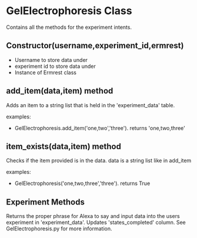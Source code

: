# GelElectrophoresis Class
Contains all the methods for the experiment intents.

## Constructor(username,experiment_id,ermrest)
 - Username to store data under
 - experiment id to store data under
 - Instance of Ermrest class

## add_item(data,item) method
Adds an item to a string list that is held in the 'experiment_data' table.

examples:
 - GelElectrophoresis.add_item('one,two','three'). returns 'one,two,three'

## item_exists(data,item) method
Checks if the item provided is in the data. data is a string list like in add_item

examples:
 - GelElectrophoresis('one,two,three','three'). returns True

## Experiment Methods
Returns the proper phrase for Alexa to say and input data into the users experiment in 'experiment_data'. 
Updates 'states_completed' column. See GelElectrophoresis.py for more information. 
